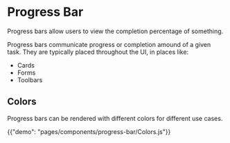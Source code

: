 # Progress Bar

<p class="description">Progress bars allow users to view the completion percentage of something.</p>

Progress bars communicate progress or completion amound of a given task.
They are typically placed throughout the UI, in places like:

- Cards
- Forms
- Toolbars

## Colors

Progress bars can be rendered with different colors for different use cases.

{{"demo": "pages/components/progress-bar/Colors.js"}}

